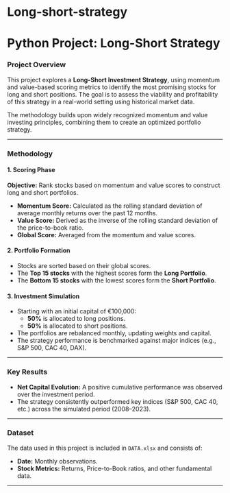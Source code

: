 # Long-short-strategy

# Python Project: Long-Short Strategy

### **Project Overview**
This project explores a **Long-Short Investment Strategy**, using momentum and value-based scoring metrics to identify the most promising stocks for long and short positions. The goal is to assess the viability and profitability of this strategy in a real-world setting using historical market data.

The methodology builds upon widely recognized momentum and value investing principles, combining them to create an optimized portfolio strategy.

---

### **Methodology**

#### **1. Scoring Phase**
**Objective:** Rank stocks based on momentum and value scores to construct long and short portfolios.

- **Momentum Score:** Calculated as the rolling standard deviation of average monthly returns over the past 12 months.
- **Value Score:** Derived as the inverse of the rolling standard deviation of the price-to-book ratio.
- **Global Score:** Averaged from the momentum and value scores.

#### **2. Portfolio Formation**
- Stocks are sorted based on their global scores.
- The **Top 15 stocks** with the highest scores form the **Long Portfolio**.
- The **Bottom 15 stocks** with the lowest scores form the **Short Portfolio**.

#### **3. Investment Simulation**
- Starting with an initial capital of €100,000:
  - **50%** is allocated to long positions.
  - **50%** is allocated to short positions.
- The portfolios are rebalanced monthly, updating weights and capital.
- The strategy performance is benchmarked against major indices (e.g., S&P 500, CAC 40, DAX).

---

### **Key Results**
- **Net Capital Evolution:** A positive cumulative performance was observed over the investment period.
- The strategy consistently outperformed key indices (S&P 500, CAC 40, etc.) across the simulated period (2008–2023).

---

### **Dataset**
The data used in this project is included in `DATA.xlsx` and consists of:
- **Date:** Monthly observations.
- **Stock Metrics:** Returns, Price-to-Book ratios, and other fundamental data.

---

